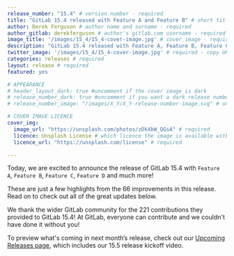 ```yaml
---
release_number: "15.4" # version number - required
title: "GitLab 15.4 released with Feature A and Feature B" # short title (no longer than 62 characters) - required
author: Derek Ferguson # author name and surname - required
author_gitlab: derekferguson # author's gitlab.com username - required
image_title: '/images/15_4/15_4-cover-image.jpg' # cover image - required
description: "GitLab 15.4 released with Feature A, Feature B, Feature C, Feature D and much more!" # short description - required
twitter_image: '/images/15_4/15_4-cover-image.jpg' # required - copy URL from image title section above
categories: releases # required
layout: release # required
featured: yes

# APPEARANCE
# header_layout_dark: true #uncomment if the cover image is dark
# release_number_dark: true #uncomment if you want a dark release number
# release_number_image: "/images/X_Y/X_Y-release-number-image.svg" # uncomment if you want a svg image to replace the release number that normally overlays the background image

# COVER IMAGE LICENCE
cover_img:
  image_url: "https://unsplash.com/photos/zDkXbW_QGsA" # required
  licence: Unsplash License # which licence the image is available with - required
  licence_url: "https://unsplash.com/license" # required

---
```


<!--
This is the release blog post file. Add here the introduction only.
All remaining content goes into data/release-posts/.

**Use the merge request template "Release-Post", and please set the calendar due
date for each stage (general contributions, review).**

Read through the Release Posts Handbook for more information:
https://about.gitlab.com/handbook/marketing/blog/release-posts/#introduction
-->

Today, we are excited to announce the release of GitLab 15.4 with `Feature A`, `Feature B`, `Feature C`, `Feature D` and much more!

These are just a few highlights from the 66 improvements in this release. Read on to check out all of the great updates below.

We thank the wider GitLab community for the 221 contributions they provided to GitLab 15.4! At GitLab, everyone can contribute and we couldn't have done it without you!

To preview what's coming in next month’s release, check out our [Upcoming Releases page](/direction/kickoff/), which includes our 15.5 release kickoff video.
